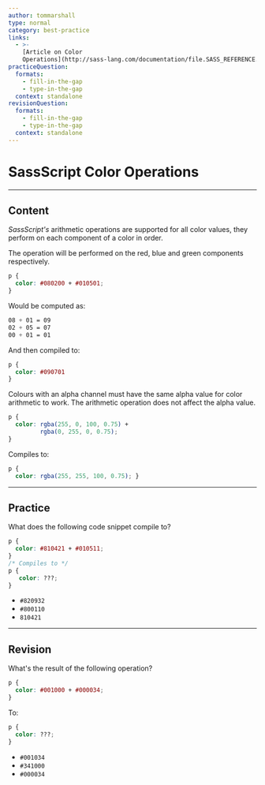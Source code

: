 ```yaml
---
author: tommarshall
type: normal
category: best-practice
links:
  - >-
    [Article on Color
    Operations](http://sass-lang.com/documentation/file.SASS_REFERENCE.html#color_operations){article}
practiceQuestion:
  formats:
    - fill-in-the-gap
    - type-in-the-gap
  context: standalone
revisionQuestion:
  formats:
    - fill-in-the-gap
    - type-in-the-gap
  context: standalone
---
```


# SassScript Color Operations


---

## Content

*SassScript's* arithmetic operations are supported for all color values, they perform on each component of a color in order.

The operation will be performed on the red, blue and green components respectively.

```css
p {
  color: #080200 + #010501;
}
```

Would be computed as:

```css
08 + 01 = 09
02 + 05 = 07
00 + 01 = 01
```

And then compiled to:

```css
p {
  color: #090701
}
```

Colours with an alpha channel must have the same alpha value for color arithmetic to work. The arithmetic operation does not affect the alpha value.

```css
p {
  color: rgba(255, 0, 100, 0.75) +
         rgba(0, 255, 0, 0.75);
}
```

Compiles to:

```css
p {
  color: rgba(255, 255, 100, 0.75); }
```


---

## Practice

What does the following code snippet compile to?

```css
p {
  color: #810421 + #010511;
}
/* Compiles to */
p {
   color: ???;
}
```

- `#820932`
- `#800110`
- `810421`


---

## Revision

What's the result of the following operation?

```css
p {
  color: #001000 + #000034;
}
```

To:

```css
p {
  color: ???;
}
```

- `#001034`
- `#341000`
- `#000034`
